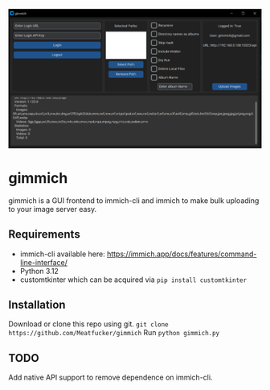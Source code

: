 ![gimmich](/gimmich-screenshot.png)

# gimmich

gimmich is a GUI frontend to immich-cli and immich to make bulk uploading to your image server easy.


## Requirements

- immich-cli available here: https://immich.app/docs/features/command-line-interface/
- Python 3.12
- customtkinter which can be acquired via `pip install customtkinter`

## Installation

Download or clone this repo using git. `git clone https://github.com/Meatfucker/gimmich`
Run `python gimmich.py`

## TODO

Add native API support to remove dependence on immich-cli.